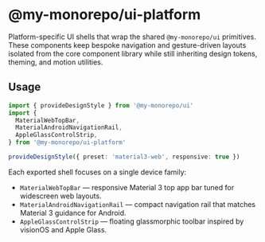 # @my-monorepo/ui-platform

Platform-specific UI shells that wrap the shared `@my-monorepo/ui` primitives. These
components keep bespoke navigation and gesture-driven layouts isolated from the
core component library while still inheriting design tokens, theming, and motion
utilities.

## Usage

```ts
import { provideDesignStyle } from '@my-monorepo/ui'
import {
  MaterialWebTopBar,
  MaterialAndroidNavigationRail,
  AppleGlassControlStrip,
} from '@my-monorepo/ui-platform'

provideDesignStyle({ preset: 'material3-web', responsive: true })
```

Each exported shell focuses on a single device family:

- `MaterialWebTopBar` — responsive Material 3 top app bar tuned for widescreen web layouts.
- `MaterialAndroidNavigationRail` — compact navigation rail that matches Material 3 guidance for Android.
- `AppleGlassControlStrip` — floating glassmorphic toolbar inspired by visionOS and Apple Glass.

